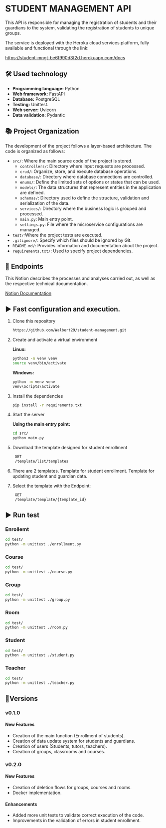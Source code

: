 # STUDENT MANAGEMENT API

This API is responsible for managing the registration of students and their guardians to the system, validating the registration of students to unique groups.

The service is deployed with the Heroku cloud services platform, fully available and functional through the link:

https://student-mngt-be6f990d3f2d.herokuapp.com/docs

## 🛠 Used technology

- **Programming language:** Python
- **Web framework:** FastAPI
- **Database:** PostgreSQL
- **Testing:** Unittest.
- **Web server:** Uvicorn
- **Data validation:** Pydantic

## 📚 Project Organization

The development of the project follows a layer-based architecture. The code is organized as follows:

- `src/`: Where the main source code of the project is stored.
  - `controllers/`: Directory where input requests are processed.
  - `crud/`: Organize, store, and execute database operations.
  - `database/`: Directory where database connections are controlled.
  - `enums/`: Define the limited sets of options or states that can be used.
  - `models/`: The data structures that represent entities in the application are defined.
  - `schemas/`: Directory used to define the structure, validation and serialization of the data.
  - `services/`: Directory where the business logic is grouped and processed.
  - `main.py`: Main entry point.
  - `settings.py`: File where the microservice configurations are managed.
- `test/`:Where the project tests are executed.
- `.gitignore/`: Specify which files should be ignored by Git.
- `README.md/`: Provides information and documentation about the project.
- `requirements.txt/`: Used to specify project dependencies.

## 🏁 Endpoints

This Notion describes the processes and analyses carried out, as well as the respective technical documentation.

[Notion Documentation](https://romantic-ghoul-576.notion.site/Caso-te-cnico-Backend-Developer-Crack-The-Code-234ffe0261474b59b18ddf272a873260)

## ▶️ Fast configuration and execution.

1. Clone this repository
   ```bash
   https://github.com/Walbert29/student-management.git
   ```
2. Create and activate a virtual environment

   **Linux:**

   ```bash
   python3 -m venv venv
   source venv/bin/activate
   ```

   **Windows:**

   ```bash
   python -m venv venv
   venv\Scripts\activate
   ```

3. Install the dependencies

   ```bash
   pip install -r requirements.txt
   ```

4. Start the server

   **Using the main entry point:**

   ```bash
   cd src/
   python main.py
   ```

5. Download the template designed for student enrollment

   ```bash
    GET
    /template/list/templates
   ```

6. There are 2 templates.
   Template for student enrollment.
   Template for updating student and guardian data.

7. Select the template with the Endpoint:
   ```bash
    GET
    /template/template/{template_id}
   ```

## ▶️ Run test

### Enrollemt

```bash
cd test/
python -m unittest ./enrollment.py
```

### Course

```bash
cd test/
python -m unittest ./course.py
```

### Group

```bash
cd test/
python -m unittest ./group.py
```

### Room

```bash
cd test/
python -m unittest ./room.py
```

### Student

```bash
cd test/
python -m unittest ./student.py
```

### Teacher

```bash
cd test/
python -m unittest ./teacher.py
```

## 📃Versions

### v0.1.0

#### New Features

- Creation of the main function (Enrollment of students).
- Creation of data update system for students and guardians.
- Creation of users (Students, tutors, teachers).
- Creation of groups, classrooms and courses.

### v0.2.0

#### New Features

- Creation of deletion flows for groups, courses and rooms.
- Docker implementation.

#### Enhancements

- Added more unit tests to validate correct execution of the code.
- Improvements in the validation of errors in student enrollment.
